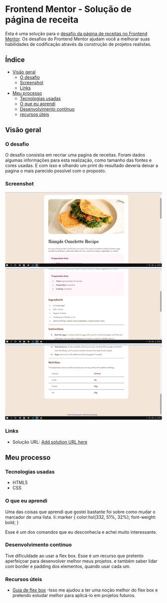 # Frontend Mentor - Solução de página de receita

Esta é uma solução para o [desafio da página de receitas no Frontend Mentor](https://www.frontendmentor.io/challenges/recipe-page-KiTsR8QQKm). Os desafios do Frontend Mentor ajudam você a melhorar suas habilidades de codificação através da construção de projetos realistas.

## Índice

- [Visão geral](#Visão-geral)
  - [O desafio](#O-desafio)
  - [Screenshot](#screenshot)
  - [Links](#links)
- [Meu processo](#Meu-Processo)
  - [Tecnologias usadas](#Tecnologias-usadas)
  - [O que eu aprendi](#O-que-eu-aprendi)
  - [Desenvolvimento contínuo](#Desenvolvimento-contínuo)
  - [recursos úteis](#Recursos-úteis)


## Visão geral

### O desafio

O desafio consistia em recriar uma pagina de receitas. Foram dados algumas informações para esta realização, como tamanho das fontes e cores usadas. E com isso e olhando um print do resultado deveria deixar a pagina o mais parecido possível com o proposto.

### Screenshot

![](./print1.png)
![](./print2.png)
![](./print3.png)

### Links

- Solução URL: [Add solution URL here](https://your-solution-url.com)

## Meu processo

### Tecnologias usadas

- HTML5
- CSS

### O que eu aprendi

Uma das coisas que aprendi que gostei bastante foi sobre como mudar o marcador de uma lista. 
li::marker {
    color:hsl(332, 51%, 32%);
    font-weight: bold;
  }

Esse é um dos comandos que eu desconhecia e achei muito interessante.

### Desenvolvimento contínuo

Tive dificuldade ao usar a flex box. Esse é um recurso que pretento aperfeiçoar para desenvolver melhor meus projetos. e também saber lidar com border e padding dos elementos, quando usar cada um.

### Recursos úteis

- [Guia de flex box](https://css-tricks.com/snippets/css/a-guide-to-flexbox/) -Isso me ajudou a ter uma noção melhor do flex box e pretendo estudar melhor para aplicá-lo em projetos futuros.
